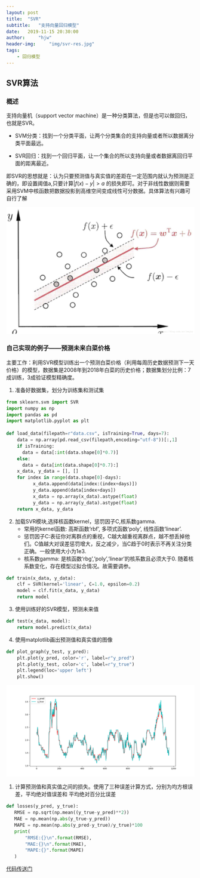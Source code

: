 ```yaml
---
layout: post
title:	"SVR"
subtitle: 	"支持向量回归模型"
date:	2019-11-15 20:30:00
author:		"hjw"
header-img:		"img/svr-res.jpg"
tags:
	- 回归模型
---
```


## SVR算法

### 概述

支持向量机（support vector machine）是一种分类算法，但是也可以做回归，也就是SVR。

+ SVM分类：找到一个分类平面，让两个分类集合的支持向量或者所以数据离分类平面最远。

+ SVR回归：找到一个回归平面，让一个集合的所以支持向量或者数据离回归平面的距离最近。

即SVR的思想就是：认为只要预测值与真实值的差距在一定范围内就认为预测是正确的，即设置阈值a,只要计算$|f(x)-y|>a$ 的损失即可。对于非线性数据则需要采用SVM中核函数把数据投影到高维空间变成线性可分数据。具体算法有兴趣可自行了解

![img](img/svr-bg.jpg)



### 自己实现的例子——预测未来白菜价格

主要工作：利用SVR模型训练出一个预测白菜价格（利用每周历史数据预测下一天价格）的模型，数据集是2008年到2018年白菜的历史价格；数据集划分比例：7成训练，3成验证模型精确度。

1. 准备好数据集，划分为训练集和测试集   
```python
from sklearn.svm import SVR
import numpy as np 
import pandas as pd 
import matplotlib.pyplot as plt 

def load_data(filepath=r"data.csv", isTraining=True, days=7):
    data = np.array(pd.read_csv(filepath,encoding="utf-8"))[:,1]
    if isTraining:
      data = data[:int(data.shape[0]*0.7)]
    else:
      data = data[int(data.shape[0]*0.7):]
    x_data, y_data = [], []
    for index in range(data.shape[0]-days):
          x_data.append(data[index:(index+days)])
          y_data.append(data[index+days])
          x_data = np.array(x_data).astype(float)
          y_data = np.array(y_data).astype(float)
    return x_data, y_data
```

2. 加载SVR模块,选择核函数kernel，惩罚因子C,核系数gamma.
   + 常用的kernel函数: 高斯函数‘rbf’,  多项式函数‘poly’,  线性函数‘linear’.
   + 惩罚因子C:表征你对离群点的重视，C越大越重视离群点，越不想丢掉他们。C值越大对误差惩罚增大，反之减少，当C趋于0时表示不再关注分类正确。一般使用大小为1e3.
   + 核系数gamma: 是核函数‘rbg’,‘poly’,‘linear’的核系数且必须大于0. 随着核系数变化，存在模型过拟合情况。故需要调参。
```python
def train(x_data, y_data):
    clf = SVR(kernel='linear', C=1.0, epsilon=0.2)
    model = clf.fit(x_data, y_data)
    return model
```

3. 使用训练好的SVR模型，预测未来值
```python
def test(x_data, model):
    return model.predict(x_data)
```

4. 使用matplotlib画出预测值和真实值的图像
```python
def plot_graph(y_test, y_pred):
    plt.plot(y_pred, color='r', label=r"y_pred")
    plt.plot(y_test, color='c', label=r"y_true")
    plt.legend(loc='upper left')
    plt.show()
```
![predict.img](img/svr-res.jpg)

1. 计算预测值和真实值之间的损失。使用了三种误差计算方式，分别为均方根误差，平均绝对值误差和 平均绝对百分比误差 

 ```python
def losses(y_pred, y_true):
    RMSE = np.sqrt(np.mean((y_true-y_pred)**2))
    MAE = np.mean(np.abs(y_true-y_pred))
    MAPE = np.mean(np.abs(y_pred-y_true)/y_true)*100
    print(
        "RMSE:{}\n".format(RMSE),
        "MAE:{}\n".format(MAE),
        "MAPE:{}".format(MAPE)
    )
 ```

   [代码传送门]( https://github.com/MorningForest/SVR )

